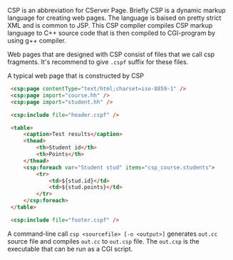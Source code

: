 CSP is an abbreviation for CServer Page. Briefly CSP is a dynamic markup language for creating web pages. The language is baised on pretty strict XML and is common to JSP. This CSP compiler compiles CSP markup language to C++ source code that is then compiled to CGI-program by using g++ compiler.

Web pages that are designed with CSP consist of files that we call csp fragments. It's recommend to give `.cspf` suffix for these files.

A typical web page that is constructed by CSP

```html
 <csp:page contentType="text/html;charset=iso-8859-1" />
 <csp:page import="course.hh" />
 <csp:page import="student.hh" />

 <csp:include file="header.cspf" />

 <table>
     <caption>Test results</caption>
     <thead>
         <th>Student id</th>
         <th>Points</th>
     </thead>
     <csp:foreach var="Student stud" items="csp_course.students">
         <tr>
             <td>${stud.id}</td>
             <td>${stud.points}</td>
         </tr>
     </csp:foreach>
 </table>

 <csp:include file="footer.cspf" />
```

A command-line call `csp <sourcefile> [-o <output>]` generates `out.cc` source file and compiles `out.cc` to `out.csp` file. The `out.csp` is the executable that can be run as a CGI script.
